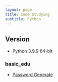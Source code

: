 ```yaml
---
layout: page
title: Code Studying
subtitle: Python
---
```


## Version

- Python 3.9.9 64-bit

### basic_edu
- [Password Generate](/code/python/pw_gen)